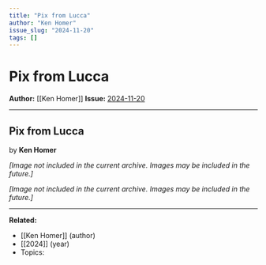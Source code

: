 ```yaml
---
title: "Pix from Lucca"
author: "Ken Homer"
issue_slug: "2024-11-20"
tags: []
---
```


# Pix from Lucca

**Author:** [[Ken Homer]]
**Issue:** [2024-11-20](https://plex.collectivesensecommons.org/2024-11-20/)

---

## Pix from Lucca
by **Ken Homer**

*[Image not included in the current archive. Images may be included in the future.]*

*[Image not included in the current archive. Images may be included in the future.]*

---

**Related:**
- [[Ken Homer]] (author)
- [[2024]] (year)
- Topics: 

